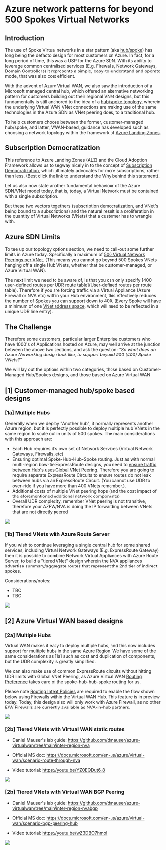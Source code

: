 # Azure network patterns for beyond 500 Spokes Virtual Networks

## Introduction  

The use of Spoke Virtual networks in a star pattern (aka [hub/spoke](https://learn.microsoft.com/en-us/azure/architecture/reference-architectures/hybrid-networking/hub-spoke?tabs=cli)) has long being the defacto design for most customers on Azure. In fact, for a long period of time, this was a USP for the Azure SDN. With its ability to leverage common centralised services (E.g. Firewalls, Network Gateways, Domain Controllers) it represents a simple, easy-to-understand and operate mode, that was also cost efficient.

With the advent of Azure Virtual WAN, we also saw the introduction of a Microsoft managed central hub, which offered an alternative networking pattern for customers building out their regional VNet designs, but this fundamentally is still anchored to the idea of a [hub/spoke topology](https://learn.microsoft.com/en-us/azure/architecture/networking/hub-spoke-vwan-architecture), wherein the underlying Virtual WAN VNet connections are making use of the same technologies in the Azure SDN as VNet peering does, to a traditional hub. 

To help customers choose between the former, customer-managed hub/spoke, and latter, VWAN-based, guidance has developed such as choosing a network topology within the framework of [Azure Landing Zones](https://learn.microsoft.com/en-us/azure/cloud-adoption-framework/ready/azure-best-practices/define-an-azure-network-topology). 

## Subscription Democratization

This reference to Azure Landing Zones (ALZ) and the Cloud Adoption Framework allows us to segway nicely in to the concept of [Subscription Democratization](https://learn.microsoft.com/en-us/azure/cloud-adoption-framework/ready/landing-zone/design-principles#subscription-democratization), which ultimately advocates for more subscriptions, rather than less. (Best click the link to understand the Why behind this statement).

Let us also now state another fundamental behaviour of the Azure SDN/VNet model today, that is, today, a Virtual Network must be contained with a single subscription. 

But these two vectors togethers (subscription democratization, and VNet's being bound to a subscriptions) and the natural result is a proliferation in the quantity of Virtual Networks (VNets) that a customer has to wrangle with.

## Azure SDN Limits

To tee up our topology options section, we need to call-out some further limits in Azure today. Specifically a maximum of [500 Virtual Network Peerings per VNet](https://learn.microsoft.com/en-us/azure/azure-resource-manager/management/azure-subscription-service-limits#:~:text=Virtual%20network%20peerings%20per%20virtual%20network). (This means you cannot go beyond 500 Spokes VNets hanging off a single Hub VNets, whether that be customer-managed, or Azure Virtual WAN).

The next limit we need to be aware of, is that you can only specify [400 user-defined routes per UDR route table](User-defined routes per route table). Therefore if you are forcing traffic via a Virtual Appliance (Azure Firewall or NVA etc) within your Hub environment, this effectively reduces the number of Spokes you can support down to 400. (Every Spoke will have a minimum of one [VNet address space](https://learn.microsoft.com/en-us/azure/virtual-network/virtual-networks-udr-overview#:~:text=hop%20types%20follow%3A-,Virtual%20network,-%3A%20Routes%20traffic%20between), which will need to be reflected in a unique UDR line entry).

## The Challenge

Therefore some customers, particular larger Enterprise customers who have 1000's of Applications hosted on Azure, may well arrive at the junction between the above two sections, and ask the question: _"So what does an Azure Networking design look like, to support beyond 500 (400) Spoke VNets?"_

We will lay out the options within two categories, those based on Customer-Managed Hub/Spokes designs, and those based on Azure Virtual WAN

## [1] Customer-managed hub/spoke based designs

### [1a] Multiple Hubs

Generally when we deploy "Another hub", it normally represents another Azure region, but it is perfectly possible to deploy multiple hub VNets in the same region to scale out in units of 500 spokes. The main considerations with this approach are:

- Each Hub requires it's own set of Network Services (Virtual Network Gateways, Firewalls, etc)
- Ensuring optimal Spoke-Hub-Hub-Spoke routing. Just as with normal multi-region bow-tie ExpressRoute designs, you need to [ensure traffic between Hub's uses Global VNet Peering](https://learn.microsoft.com/en-us/azure/expressroute/virtual-network-connectivity-guidance). Therefore you are going to require separate ExpressRoute Circuits to ensure routes do not leak between hubs via an ExpressRoute Circuit. (You cannot use UDR to over-ride if you have more than 400 VNets remember.). 
- Additional costs of multiple VNet peering hops (and the cost impact of the aforementioned additional network components)
- Overall UDR complexity, remember VNet peering is not transitive, therefore your AZFW/NVA is doing the IP forwarding between VNets that are not directly peered

![](images/2022-11-02-09-28-58.png)

### [1b] Tiered VNets with Azure Route Server

If you wish to continue leveraging a single central hub for some shared services, including Virtual Network Gateways (E.g. ExpressRoute Gateway) then it is possible to combine Network Virtual Appliances with Azure Route Server, to build a "tiered VNet" design wherein the NVA appliances advertise summary/aggregate routes that represent the 2nd tier of indirect spokes.

Considerations/notes:
- TBC
- TBC

![](images/2022-11-02-10-02-11.png)

## [2] Azure Virtual WAN based designs

### [2a] Multiple Hubs

Virtual WAN makes it easy to deploy multiple hubs, and this now includes support for multiple hubs in the same Azure Region. We have some of the same considerations as [1a] such as cost and duplication of components, but the UDR complexity is greatly simplified.

We can also make use of common ExpressRoute circuits without hitting UDR limits with Global VNet Peering, as Azure Virtual WAN [Routing Preference](https://learn.microsoft.com/en-us/azure/virtual-wan/about-virtual-hub-routing-preference) takes care of the spoke-hub-hub-spoke routing for us. 

Please note [Routing Intent Policies](https://learn.microsoft.com/en-us/azure/virtual-wan/how-to-routing-policies) are required to enable the flow shown below using Firewalls within the Virtual WAN Hub. This feature is in preview today. Today, this design also will only work with Azure Firewall, as no other E/W Firewalls are currently available as NVA-in-hub partners.

![](images/2022-11-02-10-08-54.png)

### [2b] Tiered VNets with Virtual WAN static routes

- Daniel Mauser's lab  guide: https://github.com/dmauser/azure-virtualwan/tree/main/inter-region-nva

- Official MS doc: https://docs.microsoft.com/en-us/azure/virtual-wan/scenario-route-through-nva

- Video tutorial: https://youtu.be/YZ0EQDut6_8

![](images/2022-11-02-10-14-03.png)

### [2b] Tiered VNets with Virtual WAN BGP Peering

- Daniel Mauser's lab  guide: https://github.com/dmauser/azure-virtualwan/tree/main/inter-region-nvabgp

- Official MS doc: https://docs.microsoft.com/en-us/azure/virtual-wan/scenario-bgp-peering-hub

- Video tutorial: https://youtu.be/wZ3DBO7hmoI

![](images/2022-11-02-10-12-23.png)